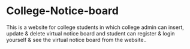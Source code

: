 # College-Notice-board
 This is a website for college students  in which college admin can insert,
 update & delete virtual  notice board  and student can register & login yourself & see the virtual  notice board  from the website..
